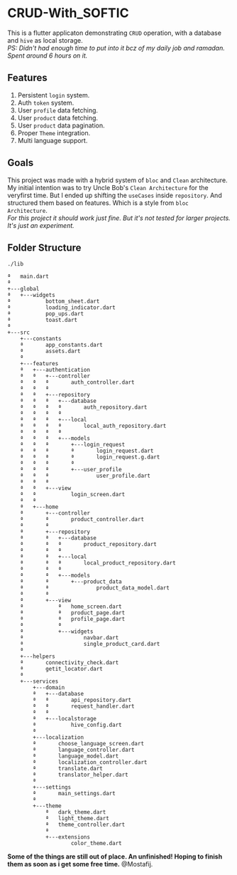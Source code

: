 # CRUD-With_SOFTIC

This is a flutter applicaton demonstrating `CRUD` operation, with a database and `hive` as local storage. </br>
<i>PS: Didn't had enough time to put into it bcz of my daily job and ramadan. Spent around 6 hours on it.</i></br>

## Features

1. Persistent `login` system.
2. Auth `token` system.
3. User `profile` data fetching.
3. User `product` data fetching.
3. User `product` data pagination.
4. Proper `Theme` integration.
5. Multi language support.

## Goals

This project was made with a hybrid system of `bloc` and `Clean` architecture. My initial intention was to try Uncle Bob's `Clean Architecture` for the veryfirst time. But I ended up shifting the `useCases` inside `repository`. And structured them based on features. Which is a style from `bloc Architecture`.</br>
<i>For this project it should work just fine. But it's not tested for larger projects. It's just an experiment.</i>
</br>

## Folder Structure

```folder
./lib

ª   main.dart
ª
+---global
ª   +---widgets
ª           bottom_sheet.dart
ª           loading_indicator.dart
ª           pop_ups.dart
ª           toast.dart
ª
+---src
    +---constants
    ª       app_constants.dart
    ª       assets.dart
    ª
    +---features
    ª   +---authentication
    ª   ª   +---controller
    ª   ª   ª       auth_controller.dart
    ª   ª   ª
    ª   ª   +---repository
    ª   ª   ª   +---database
    ª   ª   ª   ª       auth_repository.dart
    ª   ª   ª   ª
    ª   ª   ª   +---local
    ª   ª   ª   ª       local_auth_repository.dart
    ª   ª   ª   ª
    ª   ª   ª   +---models
    ª   ª   ª       +---login_request
    ª   ª   ª       ª       login_request.dart
    ª   ª   ª       ª       login_request.g.dart
    ª   ª   ª       ª
    ª   ª   ª       +---user_profile
    ª   ª   ª               user_profile.dart
    ª   ª   ª
    ª   ª   +---view
    ª   ª           login_screen.dart
    ª   ª
    ª   +---home
    ª       +---controller
    ª       ª       product_controller.dart
    ª       ª
    ª       +---repository
    ª       ª   +---database
    ª       ª   ª       product_repository.dart
    ª       ª   ª
    ª       ª   +---local
    ª       ª   ª       local_product_repository.dart
    ª       ª   ª
    ª       ª   +---models
    ª       ª       +---product_data
    ª       ª               product_data_model.dart
    ª       ª
    ª       +---view
    ª           ª   home_screen.dart
    ª           ª   product_page.dart
    ª           ª   profile_page.dart
    ª           ª
    ª           +---widgets
    ª                   navbar.dart
    ª                   single_product_card.dart
    ª
    +---helpers
    ª       connectivity_check.dart
    ª       getit_locator.dart
    ª
    +---services
        +---domain
        ª   +---database
        ª   ª       api_repository.dart
        ª   ª       request_handler.dart
        ª   ª
        ª   +---localstorage
        ª           hive_config.dart
        ª
        +---localization
        ª       choose_language_screen.dart
        ª       language_controller.dart
        ª       language_model.dart
        ª       localization_controller.dart
        ª       translate.dart
        ª       translator_helper.dart
        ª
        +---settings
        ª       main_settings.dart
        ª
        +---theme
            ª   dark_theme.dart
            ª   light_theme.dart
            ª   theme_controller.dart
            ª
            +---extensions
                    color_theme.dart
```

**Some of the things are still out of place. An unfinished! Hoping to finish them as soon as i get some free time.**
@Mostafij.

